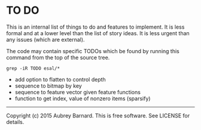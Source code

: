 TO DO
=====


This is an internal list of things to do and features to implement.  It
is less formal and at a lower level than the list of story ideas.  It is
less urgent than any issues (which are external).

The code may contain specific TODOs which be found by running this
command from the top of the source tree.

    grep -iR TODO esal/*


* add option to flatten to control depth
* sequence to bitmap by key
* sequence to feature vector given feature functions
* function to get index, value of nonzero items (sparsify)


-----
Copyright (c) 2015 Aubrey Barnard.  This is free software.  See LICENSE
for details.
